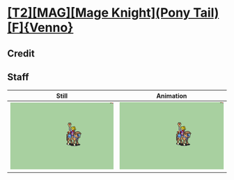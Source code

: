 # [\[T2\]\[MAG\]\[Mage Knight\]\(Pony Tail\)\[F\]{Venno}](../)

## Credit


	
## Staff

| Still | Animation |
| :---: | :-------: |
| ![Staff still](./Staff_000.png) | ![Staff animation](./Staff.gif) |
